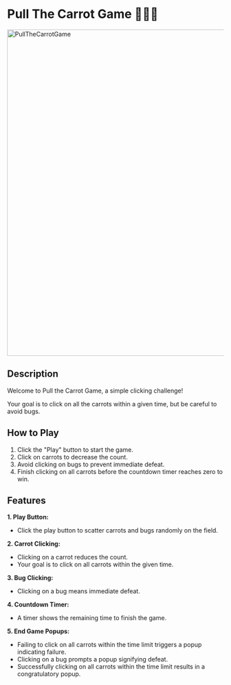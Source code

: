 # Pull The Carrot Game 👩🏼‍🌾

<img width="757" alt="PullTheCarrotGame" src="https://github.com/kaylee-k/pull-the-carrot-game/assets/151891463/f7623409-b0bd-45c7-984c-20e6b0ba2341">

## Description
Welcome to Pull the Carrot Game, a simple clicking challenge!

Your goal is to click on all the carrots within a given time, but be careful to avoid bugs.

## How to Play

1. Click the "Play" button to start the game.
2. Click on carrots to decrease the count.
3. Avoid clicking on bugs to prevent immediate defeat.
4. Finish clicking on all carrots before the countdown timer reaches zero to win.

## Features

__1. Play Button:__
- Click the play button to scatter carrots and bugs randomly on the field.

__2. Carrot Clicking:__
- Clicking on a carrot reduces the count.
- Your goal is to click on all carrots within the given time.

__3. Bug Clicking:__
- Clicking on a bug means immediate defeat.

__4. Countdown Timer:__
- A timer shows the remaining time to finish the game.

__5. End Game Popups:__
- Failing to click on all carrots within the time limit triggers a popup indicating failure.
- Clicking on a bug prompts a popup signifying defeat.
- Successfully clicking on all carrots within the time limit results in a congratulatory popup.


